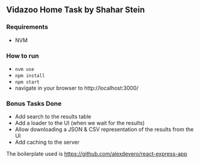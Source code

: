 ﻿## Vidazoo Home Task by Shahar Stein

### Requirements
* NVM

### How to run
* `nvm use`
* `npm install`
* `npm start`
* navigate in your browser to http://localhost:3000/


### Bonus Tasks Done
* Add search to the results table
* Add a loader to the UI (when we wait for the results)
* Allow downloading a JSON & CSV representation of the results from the UI
* Add caching to the server


The boilerplate used is https://github.com/alexdevero/react-express-app